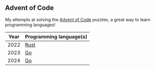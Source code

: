 ## Advent of Code
My attempts at solving the [Advent of Code](https://adventofcode.com/) puzzles, a great way to learn programming languages!

| Year | Programming language(s)            |
|------|------------------------------------|
| 2022 | [Rust](https://www.rust-lang.org/) |
| 2023 | [Go](https://go.dev/)              |
| 2024 | [Go](https://go.dev/)              |